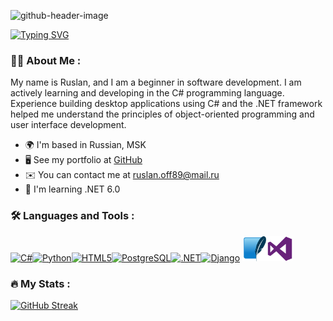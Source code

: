 ![github-header-image](https://user-images.githubusercontent.com/96310786/216841924-cc6672fc-598a-40ba-919e-4afcf3275cf6.png)

<a href="https://git.io/typing-svg">

<img src="https://readme-typing-svg.herokuapp.com?font=Fira+Code&pause=1000&center=true&vCenter=true&width=435&lines=Junior+C_Sharp+developer" alt="Typing SVG" />

</a>

### :woman_technologist: About Me :
My name is Ruslan, and I am a beginner in software development. I am actively learning and developing in the C# programming language. Experience building desktop applications using C# and the .NET framework helped me understand the principles of object-oriented programming and user interface development.

* 🌍  I'm based in Russian, MSK
* 🖥️  See my portfolio at [GitHub](http://github.com/He11Cut3?tab=repositories)
* ✉️  You can contact me at [ruslan.off89@mail.ru](mailto:ruslan.off89@mail.ru)
* 🧠  I'm learning .NET 6.0

### :hammer_and_wrench: Languages and Tools :

<p align="left">
<a href="https://docs.microsoft.com/en-us/dotnet/csharp/" target="_blank" rel="noreferrer"><img src="https://raw.githubusercontent.com/danielcranney/readme-generator/main/public/icons/skills/csharp-colored.svg" width="36" height="36" alt="C#" /></a><a href="https://www.python.org/" target="_blank" rel="noreferrer"><img src="https://raw.githubusercontent.com/danielcranney/readme-generator/main/public/icons/skills/python-colored.svg" width="36" height="36" alt="Python" /></a><a href="https://developer.mozilla.org/en-US/docs/Glossary/HTML5" target="_blank" rel="noreferrer"><img src="https://raw.githubusercontent.com/danielcranney/readme-generator/main/public/icons/skills/html5-colored.svg" width="36" height="36" alt="HTML5" /></a><a href="https://www.postgresql.org/" target="_blank" rel="noreferrer"><img src="https://raw.githubusercontent.com/danielcranney/readme-generator/main/public/icons/skills/postgresql-colored.svg" width="36" height="36" alt="PostgreSQL" /></a><a href="https://dotnet.microsoft.com/en-us/" target="_blank" rel="noreferrer"><img src="https://raw.githubusercontent.com/danielcranney/readme-generator/main/public/icons/skills/dot-net-colored.svg" width="36" height="36" alt=".NET" /></a><a href="https://www.djangoproject.com/" target="_blank" rel="noreferrer"><img src="https://raw.githubusercontent.com/danielcranney/readme-generator/main/public/icons/skills/django-colored.svg" width="36" height="36" alt="Django" /></a> <img src="https://github.com/devicons/devicon/blob/master/icons/sqlite/sqlite-original.svg" title="SQLite" alt="SQLite" width="40" height="40"/><img src="https://github.com/devicons/devicon/blob/master/icons/visualstudio/visualstudio-plain.svg" title="VS" alt="VS" width="40" height="40"/>

</p>

### :fire: My Stats :
[![GitHub Streak](http://github-readme-streak-stats.herokuapp.com?user=he11cut3&theme=dark&background=000000)](https://git.io/streak-stats)
